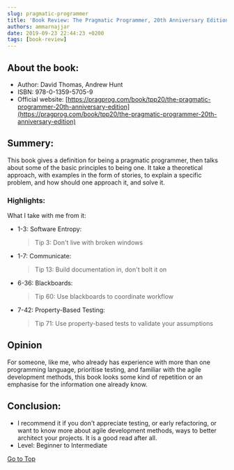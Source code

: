 ```yaml
---
slug: pragmatic-programmer
title: 'Book Review: The Pragmatic Programmer, 20th Anniversary Edition'
authors: ammarnajjar
date: 2019-09-23 22:44:23 +0200
tags: [book-review]
---
```

## About the book:

- Author: David Thomas, Andrew Hunt
- ISBN: 978-0-1359-5705-9
- Official website: [https://pragprog.com/book/tpp20/the-pragmatic-programmer-20th-anniversary-edition](https://pragprog.com/book/tpp20/the-pragmatic-programmer-20th-anniversary-edition)

<!-- truncate -->

## Summery:

This book gives a definition for being a pragmatic programmer, then talks about some of the basic principles to being one. It take a theoretical approach, with examples in the form of stories, to explain a specific problem, and how should one approach it, and solve it.

### Highlights:

What I take with me from it:

- 1-3: Software Entropy:

  > Tip 3: Don't live with broken windows

- 1-7: Communicate:

  > Tip 13: Build documentation in, don't bolt it on

- 6-36: Blackboards:

  > Tip 60: Use blackboards to coordinate workflow

- 7-42: Property-Based Testing:

  > Tip 71: Use property-based tests to validate your assumptions

## Opinion

For someone, like me, who already has experience with more than one programming language, prioritise testing, and familiar with the agile development methods, this book looks some kind of repetition or an emphasise for the information one already know.

## Conclusion:

- I recommend it if you don't appreciate testing, or early refactoring, or want to know more about agile development methods, ways to better architect your projects. It is a good read after all.
- Level: Beginner to Intermediate

[Go to Top](#Top)